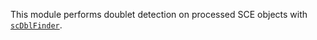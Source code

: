 This module performs doublet detection on processed SCE objects with [`scDblFinder`](https://bioconductor.org/packages/release/bioc/html/scDblFinder.html).
